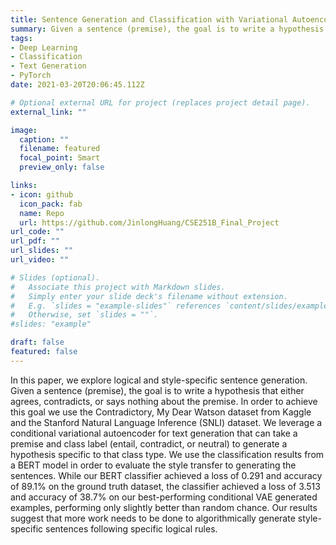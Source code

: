 ```yaml
---
title: Sentence Generation and Classification with Variational Autoencoder and BERT
summary: Given a sentence (premise), the goal is to write a hypothesis that either agrees, contradicts, or says nothing about the premise. A conditional variational autoencoder uses a premise and class label to generate a hypothesis specific to that class type. Then, a BERT model is used to classify the results in order to evaluate the style transfer to generating the sentences. 
tags:
- Deep Learning
- Classification
- Text Generation
- PyTorch
date: 2021-03-20T20:06:45.112Z

# Optional external URL for project (replaces project detail page).
external_link: ""

image:
  caption: ""
  filename: featured
  focal_point: Smart
  preview_only: false

links:
- icon: github
  icon_pack: fab
  name: Repo
  url: https://github.com/JinlongHuang/CSE251B_Final_Project
url_code: ""
url_pdf: ""
url_slides: ""
url_video: ""

# Slides (optional).
#   Associate this project with Markdown slides.
#   Simply enter your slide deck's filename without extension.
#   E.g. `slides = "example-slides"` references `content/slides/example-slides.md`.
#   Otherwise, set `slides = ""`.
#slides: "example"

draft: false
featured: false
---
```


In this paper, we explore logical and style-specific sentence generation. Given a
sentence (premise), the goal is to write a hypothesis that either agrees, contradicts, or says nothing about the premise. In order to achieve this goal we use the Contradictory, My Dear Watson dataset from Kaggle and the Stanford Natural Language Inference (SNLI) dataset. We leverage a conditional variational autoencoder for text generation that can take a premise and class label (entail, contradict, or neutral) to generate a hypothesis specific to that class type. We use the classification results from a BERT model in order to evaluate the style transfer to generating the sentences. While our BERT classifier achieved a loss of 0.291 and accuracy of 89.1% on the ground truth dataset, the classifier achieved a loss of 3.513 and accuracy of 38.7% on our best-performing conditional VAE generated examples, performing only slightly better than random chance. Our results suggest that more work needs to be done to algorithmically generate style-specific sentences following specific logical rules.

